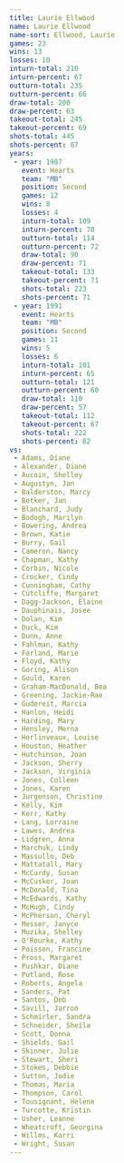 ```yaml
---
title: Laurie Ellwood
name: Laurie Ellwood
name-sort: Ellwood, Laurie
games: 23
wins: 13
losses: 10
inturn-total: 210
inturn-percent: 67
outturn-total: 235
outturn-percent: 66
draw-total: 200
draw-percent: 63
takeout-total: 245
takeout-percent: 69
shots-total: 445
shots-percent: 67
years:
 - year: 1987
   event: Hearts
   team: "MB"
   position: Second
   games: 12
   wins: 8
   losses: 4
   inturn-total: 109
   inturn-percent: 70
   outturn-total: 114
   outturn-percent: 72
   draw-total: 90
   draw-percent: 71
   takeout-total: 133
   takeout-percent: 71
   shots-total: 223
   shots-percent: 71
 - year: 1991
   event: Hearts
   team: "MB"
   position: Second
   games: 11
   wins: 5
   losses: 6
   inturn-total: 101
   inturn-percent: 65
   outturn-total: 121
   outturn-percent: 60
   draw-total: 110
   draw-percent: 57
   takeout-total: 112
   takeout-percent: 67
   shots-total: 222
   shots-percent: 62
vs:
 - Adams, Diane
 - Alexander, Diane
 - Aucoin, Shelley
 - Augustyn, Jan
 - Balderston, Marcy
 - Betker, Jan
 - Blanchard, Judy
 - Bodogh, Marilyn
 - Bowering, Andrea
 - Brown, Katie
 - Burry, Gail
 - Cameron, Nancy
 - Chapman, Kathy
 - Corbin, Nicole
 - Crocker, Cindy
 - Cunningham, Cathy
 - Cutcliffe, Margaret
 - Dagg-Jackson, Elaine
 - Dauphinais, Josee
 - Dolan, Kim
 - Duck, Kim
 - Dunn, Anne
 - Fahlman, Kathy
 - Ferland, Marie
 - Floyd, Kathy
 - Goring, Alison
 - Gould, Karen
 - Graham-MacDonald, Bea
 - Greening, Jackie-Rae
 - Gudereit, Marcia
 - Hanlon, Heidi
 - Harding, Mary
 - Hensley, Merna
 - Herlinveaux, Louise
 - Houston, Heather
 - Hutchinson, Joan
 - Jackson, Sherry
 - Jackson, Virginia
 - Jones, Colleen
 - Jones, Karen
 - Jurgenson, Christine
 - Kelly, Kim
 - Kerr, Kathy
 - Lang, Lorraine
 - Lawes, Andrea
 - Lidgren, Anna
 - Marchuk, Lindy
 - Massullo, Deb
 - Mattatall, Mary
 - McCurdy, Susan
 - McCusker, Joan
 - McDonald, Tina
 - McEdwards, Kathy
 - McHugh, Cindy
 - McPherson, Cheryl
 - Messer, Janyce
 - Muzika, Shelley
 - O'Rourke, Kathy
 - Poisson, Francine
 - Pross, Margaret
 - Pushkar, Diane
 - Putland, Rose
 - Roberts, Angela
 - Sanders, Pat
 - Santos, Deb
 - Savill, Jarron
 - Schmirler, Sandra
 - Schneider, Sheila
 - Scott, Donna
 - Shields, Gail
 - Skinner, Julie
 - Stewart, Sheri
 - Stokes, Debbie
 - Sutton, Jodie
 - Thomas, Maria
 - Thompson, Carol
 - Tousignant, Helene
 - Turcotte, Kristin
 - Usher, Leanne
 - Wheatcroft, Georgina
 - Willms, Karri
 - Wright, Susan
---
```

